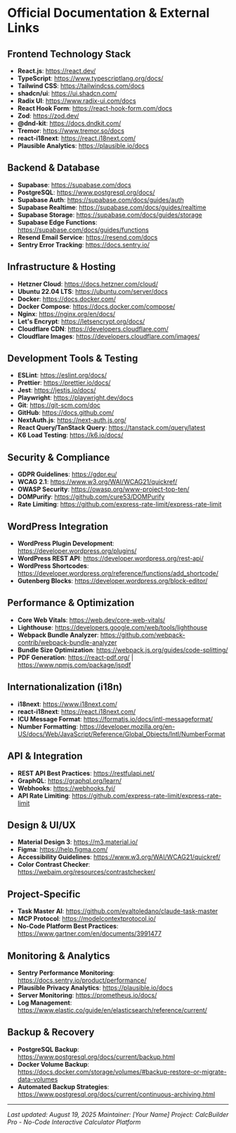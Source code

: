 # Official Documentation & External Links

## Frontend Technology Stack
- **React.js**: https://react.dev/
- **TypeScript**: https://www.typescriptlang.org/docs/
- **Tailwind CSS**: https://tailwindcss.com/docs
- **shadcn/ui**: https://ui.shadcn.com/
- **Radix UI**: https://www.radix-ui.com/docs
- **React Hook Form**: https://react-hook-form.com/docs
- **Zod**: https://zod.dev/
- **@dnd-kit**: https://docs.dndkit.com/
- **Tremor**: https://www.tremor.so/docs
- **react-i18next**: https://react.i18next.com/
- **Plausible Analytics**: https://plausible.io/docs

## Backend & Database
- **Supabase**: https://supabase.com/docs
- **PostgreSQL**: https://www.postgresql.org/docs/
- **Supabase Auth**: https://supabase.com/docs/guides/auth
- **Supabase Realtime**: https://supabase.com/docs/guides/realtime
- **Supabase Storage**: https://supabase.com/docs/guides/storage
- **Supabase Edge Functions**: https://supabase.com/docs/guides/functions
- **Resend Email Service**: https://resend.com/docs
- **Sentry Error Tracking**: https://docs.sentry.io/

## Infrastructure & Hosting
- **Hetzner Cloud**: https://docs.hetzner.com/cloud/
- **Ubuntu 22.04 LTS**: https://ubuntu.com/server/docs
- **Docker**: https://docs.docker.com/
- **Docker Compose**: https://docs.docker.com/compose/
- **Nginx**: https://nginx.org/en/docs/
- **Let's Encrypt**: https://letsencrypt.org/docs/
- **Cloudflare CDN**: https://developers.cloudflare.com/
- **Cloudflare Images**: https://developers.cloudflare.com/images/

## Development Tools & Testing
- **ESLint**: https://eslint.org/docs/
- **Prettier**: https://prettier.io/docs/
- **Jest**: https://jestjs.io/docs/
- **Playwright**: https://playwright.dev/docs
- **Git**: https://git-scm.com/doc
- **GitHub**: https://docs.github.com/
- **NextAuth.js**: https://next-auth.js.org/
- **React Query/TanStack Query**: https://tanstack.com/query/latest
- **K6 Load Testing**: https://k6.io/docs/

## Security & Compliance
- **GDPR Guidelines**: https://gdpr.eu/
- **WCAG 2.1**: https://www.w3.org/WAI/WCAG21/quickref/
- **OWASP Security**: https://owasp.org/www-project-top-ten/
- **DOMPurify**: https://github.com/cure53/DOMPurify
- **Rate Limiting**: https://github.com/express-rate-limit/express-rate-limit

## WordPress Integration
- **WordPress Plugin Development**: https://developer.wordpress.org/plugins/
- **WordPress REST API**: https://developer.wordpress.org/rest-api/
- **WordPress Shortcodes**: https://developer.wordpress.org/reference/functions/add_shortcode/
- **Gutenberg Blocks**: https://developer.wordpress.org/block-editor/

## Performance & Optimization
- **Core Web Vitals**: https://web.dev/core-web-vitals/
- **Lighthouse**: https://developers.google.com/web/tools/lighthouse
- **Webpack Bundle Analyzer**: https://github.com/webpack-contrib/webpack-bundle-analyzer
- **Bundle Size Optimization**: https://webpack.js.org/guides/code-splitting/
- **PDF Generation**: https://react-pdf.org/ | https://www.npmjs.com/package/jspdf

## Internationalization (i18n)
- **i18next**: https://www.i18next.com/
- **react-i18next**: https://react.i18next.com/
- **ICU Message Format**: https://formatjs.io/docs/intl-messageformat/
- **Number Formatting**: https://developer.mozilla.org/en-US/docs/Web/JavaScript/Reference/Global_Objects/Intl/NumberFormat

## API & Integration
- **REST API Best Practices**: https://restfulapi.net/
- **GraphQL**: https://graphql.org/learn/
- **Webhooks**: https://webhooks.fyi/
- **API Rate Limiting**: https://github.com/express-rate-limit/express-rate-limit

## Design & UI/UX
- **Material Design 3**: https://m3.material.io/
- **Figma**: https://help.figma.com/
- **Accessibility Guidelines**: https://www.w3.org/WAI/WCAG21/quickref/
- **Color Contrast Checker**: https://webaim.org/resources/contrastchecker/

## Project-Specific
- **Task Master AI**: https://github.com/eyaltoledano/claude-task-master
- **MCP Protocol**: https://modelcontextprotocol.io/
- **No-Code Platform Best Practices**: https://www.gartner.com/en/documents/3991477

## Monitoring & Analytics
- **Sentry Performance Monitoring**: https://docs.sentry.io/product/performance/
- **Plausible Privacy Analytics**: https://plausible.io/docs
- **Server Monitoring**: https://prometheus.io/docs/
- **Log Management**: https://www.elastic.co/guide/en/elasticsearch/reference/current/

## Backup & Recovery
- **PostgreSQL Backup**: https://www.postgresql.org/docs/current/backup.html
- **Docker Volume Backup**: https://docs.docker.com/storage/volumes/#backup-restore-or-migrate-data-volumes
- **Automated Backup Strategies**: https://www.postgresql.org/docs/current/continuous-archiving.html

---
*Last updated: August 19, 2025*
*Maintainer: [Your Name]*
*Project: CalcBuilder Pro - No-Code Interactive Calculator Platform*
